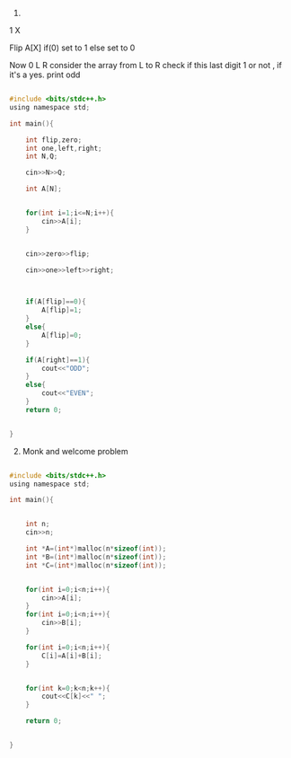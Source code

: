 


1.  


1 X 

Flip A[X] 
if(0) set to 1 else set to 0

Now 0 L R
consider the array from L to R
check if this last digit 1 or not , if it's a yes. print odd


```c  

#include <bits/stdc++.h>
using namespace std;

int main(){

    int flip,zero;
    int one,left,right;
    int N,Q;

    cin>>N>>Q;

    int A[N];


    for(int i=1;i<=N;i++){
        cin>>A[i];
    }


    cin>>zero>>flip;

    cin>>one>>left>>right;



    if(A[flip]==0){
        A[flip]=1;
    }
    else{
        A[flip]=0;
    }

    if(A[right]==1){
        cout<<"ODD";
    }
    else{
        cout<<"EVEN";
    }
    return 0;


}

```



2. Monk and welcome problem

```c  

#include <bits/stdc++.h>
using namespace std;

int main(){


    int n;
    cin>>n;

    int *A=(int*)malloc(n*sizeof(int));
    int *B=(int*)malloc(n*sizeof(int));
    int *C=(int*)malloc(n*sizeof(int));


    for(int i=0;i<n;i++){
        cin>>A[i];
    }
    for(int i=0;i<n;i++){
        cin>>B[i];
    }

    for(int i=0;i<n;i++){
        C[i]=A[i]+B[i];
    }


    for(int k=0;k<n;k++){
        cout<<C[k]<<" ";
    }

    return 0;


}

```


